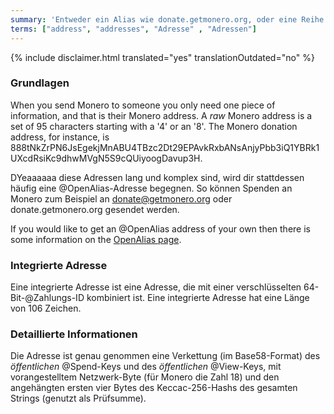 ```yaml
---
summary: 'Entweder ein Alias wie donate.getmonero.org, oder eine Reihe von 95 Schriftzeichen, beginnend mit einer 4'
terms: ["address", "addresses", "Adresse" , "Adressen"]
---
```


{% include disclaimer.html translated="yes" translationOutdated="no" %}

### Grundlagen

When you send Monero to someone you only need one piece of information, and
that is their Monero address. A *raw* Monero address is a set of 95
characters starting with a '4' or an '8'. The Monero donation address, for
instance, is
888tNkZrPN6JsEgekjMnABU4TBzc2Dt29EPAvkRxbANsAnjyPbb3iQ1YBRk1UXcdRsiKc9dhwMVgN5S9cQUiyoogDavup3H.

DYeaaaaaa diese Adressen lang und komplex sind, wird dir stattdessen häufig
eine @OpenAlias-Adresse begegnen. So können Spenden an Monero zum Beispiel
an donate@getmonero.org oder donate.getmonero.org gesendet werden.

If you would like to get an @OpenAlias address of your own then there is
some information on the [OpenAlias page](https://openalias.org/).

### Integrierte Adresse

Eine integrierte Adresse ist eine Adresse, die mit einer verschlüsselten
64-Bit-@Zahlungs-ID kombiniert ist. Eine integrierte Adresse hat eine Länge
von 106 Zeichen.

### Detaillierte Informationen

Die Adresse ist genau genommen eine Verkettung (im Base58-Format) des
*öffentlichen* @Spend-Keys und des *öffentlichen* @View-Keys, mit
vorangestelltem Netzwerk-Byte (für Monero die Zahl 18) und den angehängten
ersten vier Bytes des Keccac-256-Hashs des gesamten Strings (genutzt als
Prüfsumme).
